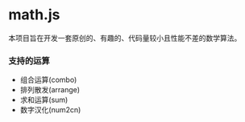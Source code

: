 # math.js

本项目旨在开发一套原创的、有趣的、代码量较小且性能不差的数学算法。

### 支持的运算

- 组合运算(combo)
- 排列散发(arrange)
- 求和运算(sum)
- 数字汉化(num2cn)
